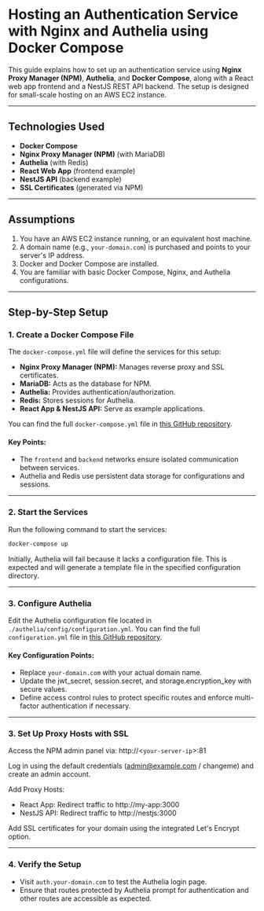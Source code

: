 # Hosting an Authentication Service with Nginx and Authelia using Docker Compose

This guide explains how to set up an authentication service using **Nginx Proxy Manager (NPM)**, **Authelia**, and **Docker Compose**, along with a React web app frontend and a NestJS REST API backend. The setup is designed for small-scale hosting on an AWS EC2 instance.

---

## **Technologies Used**
- **Docker Compose**
- **Nginx Proxy Manager (NPM)** (with MariaDB)
- **Authelia** (with Redis)
- **React Web App** (frontend example)
- **NestJS API** (backend example)
- **SSL Certificates** (generated via NPM)

---

## **Assumptions**
1. You have an AWS EC2 instance running, or an equivalent host machine.
2. A domain name (e.g., `your-domain.com`) is purchased and points to your server's IP address.
3. Docker and Docker Compose are installed.
4. You are familiar with basic Docker Compose, Nginx, and Authelia configurations.

---

## **Step-by-Step Setup**

### **1. Create a Docker Compose File**
The `docker-compose.yml` file will define the services for this setup:
- **Nginx Proxy Manager (NPM):** Manages reverse proxy and SSL certificates.
- **MariaDB:** Acts as the database for NPM.
- **Authelia:** Provides authentication/authorization.
- **Redis:** Stores sessions for Authelia.
- **React App & NestJS API:** Serve as example applications.

You can find the full `docker-compose.yml` file in [this GitHub repository](https://github.com/your-repo-link).

#### Key Points:
- The `frontend` and `backend` networks ensure isolated communication between services.
- Authelia and Redis use persistent data storage for configurations and sessions.

---

### **2. Start the Services**
Run the following command to start the services:

```bash
docker-compose up
```

Initially, Authelia will fail because it lacks a configuration file. This is expected and will generate a template file in the specified configuration directory.

---

### **3. Configure Authelia**

Edit the Authelia configuration file located in `./authelia/config/configuration.yml`.
You can find the full `configuration.yml` file in [this GitHub repository](https://github.com/your-repo-link).

#### Key Configuration Points:

- Replace `your-domain.com` with your actual domain name.
- Update the jwt_secret, session.secret, and storage.encryption_key with secure values.
- Define access control rules to protect specific routes and enforce multi-factor authentication if necessary.

---

### **3. Set Up Proxy Hosts with SSL**

Access the NPM admin panel via: http://<`your-server-ip`>:81

Log in using the default credentials (admin@example.com / changeme) and create an admin account.

Add Proxy Hosts:

- React App: Redirect traffic to http://my-app:3000
- NestJS API: Redirect traffic to http://nestjs:3000

Add SSL certificates for your domain using the integrated Let's Encrypt option.

---

### **4. Verify the Setup**

- Visit `auth.your-domain.com` to test the Authelia login page.
- Ensure that routes protected by Authelia prompt for authentication and other routes are accessible as expected.
